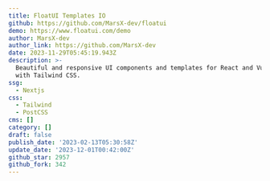 ```yaml
---
title: FloatUI Templates IO
github: https://github.com/MarsX-dev/floatui
demo: https://www.floatui.com/demo
author: MarsX-dev
author_link: https://github.com/MarsX-dev
date: 2023-11-29T05:45:19.943Z
description: >-
  Beautiful and responsive UI components and templates for React and Vue (soon)
  with Tailwind CSS.
ssg:
  - Nextjs
css:
  - Tailwind
  - PostCSS
cms: []
category: []
draft: false
publish_date: '2023-02-13T05:30:58Z'
update_date: '2023-12-01T00:42:00Z'
github_star: 2957
github_fork: 342
---
```


